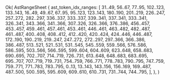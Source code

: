 Ok(
    AstRangeSheet {
        ast_token_idx_ranges: [
            31..49,
            56..67,
            77..95,
            102..123,
            133..143,
            16..49,
            49..67,
            67..95,
            95..123,
            123..143,
            180..190,
            201..219,
            226..247,
            257..272,
            282..297,
            336..337,
            333..337,
            339..341,
            337..341,
            333..341,
            326..341,
            343..366,
            341..366,
            307..326,
            326..366,
            376..386,
            456..457,
            453..457,
            459..461,
            457..461,
            453..461,
            446..461,
            463..482,
            482..487,
            461..487,
            400..408,
            408..412,
            412..420,
            420..424,
            424..446,
            446..487,
            172..190,
            190..219,
            219..247,
            247..272,
            272..297,
            297..366,
            366..386,
            386..487,
            513..521,
            521..531,
            531..545,
            545..559,
            559..566,
            576..586,
            586..595,
            503..566,
            566..595,
            599..604,
            604..609,
            623..648,
            658..683,
            690..695,
            702..707,
            714..719,
            726..731,
            613..648,
            648..683,
            683..695,
            695..707,
            707..719,
            719..731,
            754..759,
            766..771,
            778..783,
            790..795,
            747..759,
            759..771,
            771..783,
            783..795,
            0..13,
            13..143,
            143..156,
            156..169,
            169..487,
            487..500,
            500..595,
            595..609,
            609..610,
            610..731,
            731..744,
            744..795,
        ],
    },
)